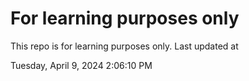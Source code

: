 # For learning purposes only
This repo is for learning purposes only.
Last updated at

Tuesday, April 9, 2024 2:06:10 PM

